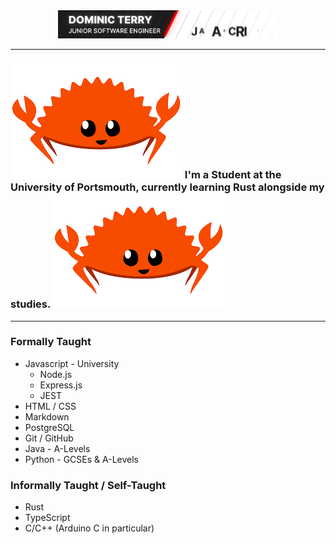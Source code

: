 
<section align="center">
  
  <img src="Banner.gif" width="70%"/>

</section>

----

### ![Lets Get Rusty!](Rust.png) I'm a Student at the University of Portsmouth, currently learning Rust alongside my studies. ![Lets Get Rusty!](Rust.png)

----

### Formally Taught

- Javascript - University
  + Node.js
  + Express.js
  + JEST
- HTML / CSS
- Markdown
- PostgreSQL
- Git / GitHub
- Java - A-Levels
- Python - GCSEs & A-Levels

### Informally Taught / Self-Taught

- Rust
- TypeScript
- C/C++ (Arduino C in particular)
